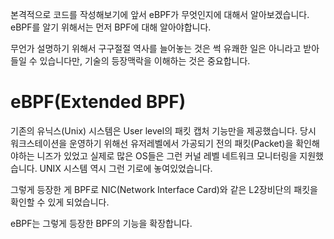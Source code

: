 본격적으로 코드를 작성해보기에 앞서 eBPF가 무엇인지에 대해서 알아보겠습니다. eBPF를 알기 위해서는 먼저 BPF에 대해 알아야합니다.

무언가 설명하기 위해서 구구절절 역사를 늘어놓는 것은 썩 유쾌한 일은 아니라고 받아들일 수 있습니다만, 기술의 등장맥락을 이해하는 것은 중요합니다.

# eBPF(Extended BPF)
기존의 유닉스(Unix) 시스템은 User level의 패킷 캡처 기능만을 제공했습니다. 당시 워크스테이션을 운영하기 위해선 유저레벨에서 가공되기 전의 패킷(Packet)을 확인해야하는 니즈가 있었고 실제로 많은 OS들은 그런 커널 레벨 네트워크 모니터링을 지원했습니다. UNIX 시스템 역시 그런 기로에 놓여있었습니다.

그렇게 등장한 게 BPF로 NIC(Network Interface Card)와 같은 L2장비단의 패킷을 확인할 수 있게 되었습니다.

eBPF는 그렇게 등장한 BPF의 기능을 확장합니다. 
